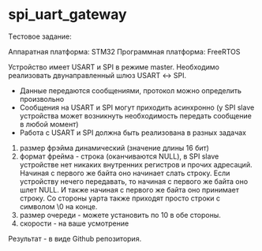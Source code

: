 ﻿# spi_uart_gateway

Tестовое задание:


Аппаратная платформа: STM32
Программная платформа: FreeRTOS

Устройство имеет USART и SPI в режиме master. Необходимо реализовать двунаправленный шлюз USART ↔️ SPI. 

- Данные передаются сообщениями, протокол можно определить произвольно
- Сообщения на USART и SPI могут приходить асинхронно (у SPI slave устройства может возникнуть необходимость передать сообщение в любой момент)
- Работа с USART и SPI должна быть реализована в разных задачах

1) размер фрэйма динамический (значение длины 16 бит)
2) формат фрейма - строка (оканчиваются NULL), в SPI slave устройстве нет никаких внутренних регистров и прочих адресаций. Начиная с первого же байта оно начинает слать строку. Если устройству нечего передавать, то начиная с первого же байта оно шлет NULL. И также начиная с первого же байта оно принимает строку.
Со стороны уарта также приходят просто строки с символом \0 на  конце.
3) размер очереди - можете установить по 10 в обе стороны.
4) скорости - на ваше усмотрение

Результат - в виде Github репозитория.
